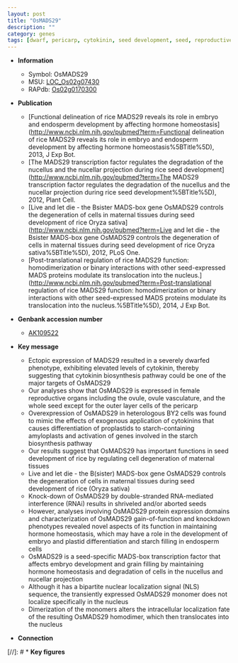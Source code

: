 ```yaml
---
layout: post
title: "OsMADS29"
description: ""
category: genes
tags: [dwarf, pericarp, cytokinin, seed development, seed, reproductive, endosperm, starch biosynthesis, homeostasis, starch, grain, development, nucleus]
---
```


* **Information**  
    + Symbol: OsMADS29  
    + MSU: [LOC_Os02g07430](http://rice.uga.edu/cgi-bin/ORF_infopage.cgi?orf=LOC_Os02g07430)  
    + RAPdb: [Os02g0170300](http://rapdb.dna.affrc.go.jp/viewer/gbrowse_details/irgsp1?name=Os02g0170300)  

* **Publication**  
    + [Functional delineation of rice MADS29 reveals its role in embryo and endosperm development by affecting hormone homeostasis](http://www.ncbi.nlm.nih.gov/pubmed?term=Functional delineation of rice MADS29 reveals its role in embryo and endosperm development by affecting hormone homeostasis%5BTitle%5D), 2013, J Exp Bot.
    + [The MADS29 transcription factor regulates the degradation of the nucellus and the nucellar projection during rice seed development](http://www.ncbi.nlm.nih.gov/pubmed?term=The MADS29 transcription factor regulates the degradation of the nucellus and the nucellar projection during rice seed development%5BTitle%5D), 2012, Plant Cell.
    + [Live and let die - the Bsister MADS-box gene OsMADS29 controls the degeneration of cells in maternal tissues during seed development of rice Oryza sativa](http://www.ncbi.nlm.nih.gov/pubmed?term=Live and let die - the Bsister MADS-box gene OsMADS29 controls the degeneration of cells in maternal tissues during seed development of rice Oryza sativa%5BTitle%5D), 2012, PLoS One.
    + [Post-translational regulation of rice MADS29 function: homodimerization or binary interactions with other seed-expressed MADS proteins modulate its translocation into the nucleus.](http://www.ncbi.nlm.nih.gov/pubmed?term=Post-translational regulation of rice MADS29 function: homodimerization or binary interactions with other seed-expressed MADS proteins modulate its translocation into the nucleus.%5BTitle%5D), 2014, J Exp Bot.

* **Genbank accession number**  
    + [AK109522](http://www.ncbi.nlm.nih.gov/nuccore/AK109522)

* **Key message**  
    + Ectopic expression of MADS29 resulted in a severely dwarfed phenotype, exhibiting elevated levels of cytokinin, thereby suggesting that cytokinin biosynthesis pathway could be one of the major targets of OsMADS29
    + Our analyses show that OsMADS29 is expressed in female reproductive organs including the ovule, ovule vasculature, and the whole seed except for the outer layer cells of the pericarp
    + Overexpression of OsMADS29 in heterologous BY2 cells was found to mimic the effects of exogenous application of cytokinins that causes differentiation of proplastids to starch-containing amyloplasts and activation of genes involved in the starch biosynthesis pathway
    + Our results suggest that OsMADS29 has important functions in seed development of rice by regulating cell degeneration of maternal tissues
    + Live and let die - the B(sister) MADS-box gene OsMADS29 controls the degeneration of cells in maternal tissues during seed development of rice (Oryza sativa)
    + Knock-down of OsMADS29 by double-stranded RNA-mediated interference (RNAi) results in shriveled and/or aborted seeds
    + However, analyses involving OsMADS29 protein expression domains and characterization of OsMADS29 gain-of-function and knockdown phenotypes revealed novel aspects of its function in maintaining hormone homeostasis, which may have a role in the development of embryo and plastid differentiation and starch filling in endosperm cells
    + OsMADS29 is a seed-specific MADS-box transcription factor that affects embryo development and grain filling by maintaining hormone homeostasis and degradation of cells in the nucellus and nucellar projection
    + Although it has a bipartite nuclear localization signal (NLS) sequence, the transiently expressed OsMADS29 monomer does not localize specifically in the nucleus
    + Dimerization of the monomers alters the intracellular localization fate of the resulting OsMADS29 homodimer, which then translocates into the nucleus

* **Connection**  

[//]: # * **Key figures**  


